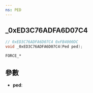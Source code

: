 ```yaml
---
ns: PED
---
```

## _0xED3C76ADFA6D07C4

```c
// 0xED3C76ADFA6D07C4 0xFB4000DC
void _0xED3C76ADFA6D07C4(Ped ped);
```

```
FORCE_*
```

## 參數
* **ped**: 

